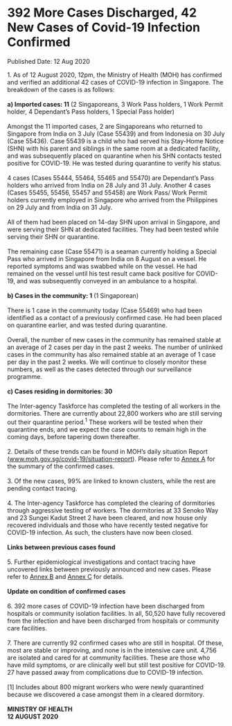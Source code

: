 <html>
    <meta http-equiv="Content-Type" content="text/html; charset=utf-8"/>
    <meta charset="utf-8"/>
    <title>392 More Cases Discharged, 42 New Cases of Covid-19 Infection Confirmed</title>
    <body><h1>392 More Cases Discharged, 42 New Cases of Covid-19 Infection Confirmed</h1>
    <p>Published Date: 12 Aug 2020</p> 1. As of 12 August 2020, 12pm, the Ministry of Health (MOH) has confirmed and verified an additional 42 cases of COVID-19 infection in Singapore. The breakdown of the cases is as follows:
<br>
<br><strong>a) Imported cases: 11</strong> (2 Singaporeans, 3 Work Pass holders, 1 Work Permit holder, 4 Dependant’s Pass holders, 1 Special Pass holder)
<br>
<br>Amongst the 11 imported cases, 2 are Singaporeans who returned to Singapore from India on 3 July (Case 55439) and from Indonesia on 30 July (Case 55436). Case 55439 is a child who had served his Stay-Home Notice (SHN) with his parent and siblings in the same room at a dedicated facility, and was subsequently placed on quarantine when his SHN contacts tested positive for COVID-19. He was tested during quarantine to verify his status. 
<br>
<br>4 cases (Cases 55444, 55464, 55465 and 55470) are Dependant’s Pass holders who arrived from India on 28 July and 31 July. Another 4 cases (Cases 55455, 55456, 55457 and 55458) are Work Pass/ Work Permit holders currently employed in Singapore who arrived from the Philippines on 29 July and from India on 31 July. 
<br>
<br>All of them had been placed on 14-day SHN upon arrival in Singapore, and were serving their SHN at dedicated facilities. They had been tested while serving their SHN or quarantine. 
<br>
<br>The remaining case (Case 55471) is a seaman currently holding a Special Pass who arrived in Singapore from India on 8 August on a vessel. He reported symptoms and was swabbed while on the vessel. He had remained on the vessel until his test result came back positive for COVID-19, and was subsequently conveyed in an ambulance to a hospital.
<br>
<br><strong>b) Cases in the community: 1</strong> (1 Singaporean)
<br>
<br>There is 1 case in the community today (Case 55469) who had been identified as a contact of a previously confirmed case. He had been placed on quarantine earlier, and was tested during quarantine. 
<br>
<br>Overall, the number of new cases in the community has remained stable at an average of 2 cases per day in the past 2 weeks. The number of unlinked cases in the community has also remained stable at an average of 1 case per day in the past 2 weeks.&nbsp;We will continue to closely monitor these numbers, as well as the cases detected through our surveillance programme.
<br>
<br><strong>c) Cases residing in dormitories: 30
</strong><br>
<br>The Inter-agency Taskforce has completed the testing of all workers in the dormitories. There are currently about 22,800 workers who are still serving out their quarantine period.<sup>1</sup> These workers will be tested when their quarantine ends, and we expect the case counts to remain high in the coming days, before tapering down thereafter.
<br>
<br>2. Details of these trends can be found in MOH’s daily situation Report (<a href="http://www.moh.gov.sg/covid-19/situation-report">www.moh.gov.sg/covid-19/situation-report</a>). Please refer to <a title="Annex A" href="/docs/librariesprovider5/default-document-library/annex-a-(12-aug).pdf?sfvrsn=9c56b870_0">Annex A</a>&nbsp;for the summary of the confirmed cases. 
<br>
<br>3. Of the new cases, 99% are linked to known clusters, while the rest are pending contact tracing. 
<br>
<br>4. The Inter-agency Taskforce has completed the clearing of dormitories through aggressive testing of workers. The dormitories at 33 Senoko Way and 23 Sungei Kadut Street 2 have been cleared, and now house only recovered individuals and those who have recently tested negative for COVID-19 infection. As such, the clusters have now been closed. 
<br>
<br><strong>Links between previous cases found
</strong><br>
<br>5. Further epidemiological investigations and contact tracing have uncovered links between previously announced and new cases. Please refer to <a title="Annex B" href="/docs/librariesprovider5/default-document-library/annex-b-(12-aug).pdf?sfvrsn=abdf552c_0">Annex B</a>&nbsp;and <a title="Annex C" href="/docs/librariesprovider5/default-document-library/annex-c-(12-aug).pdf?sfvrsn=784bcab8_0">Annex C</a>&nbsp;for details. 
<br>
<br><strong>Update on condition of confirmed cases
</strong><br>
<br>6. 392 more cases of COVID-19 infection have been discharged from hospitals or community isolation facilities. In all, 50,520 have fully recovered from the infection and have been discharged from hospitals or community care facilities. 
<br>
<br>7. There are currently 92 confirmed cases who are still in hospital. Of these, most are stable or improving, and none is in the intensive care unit. 4,756 are isolated and cared for at community facilities. These are those who have mild symptoms, or are clinically well but still test positive for COVID-19. 27 have passed away from complications due to COVID-19 infection. 
<br>
<br>
[1] Includes about 800 migrant workers who were newly quarantined because we discovered a case amongst them in a cleared dormitory.<br><br><strong>MINISTRY OF HEALTH
<br>12 AUGUST 2020</strong></body>
</html>